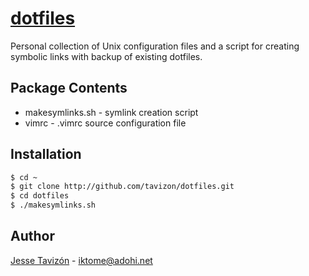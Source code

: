 [dotfiles](http://www.github.com/tavizon/dotfiles)
==================================================
Personal collection of Unix configuration files and a script for creating symbolic links with backup of existing dotfiles.

Package Contents
----------------
* makesymlinks.sh - symlink creation script
* vimrc - .vimrc source configuration file

Installation
------------
```bash
$ cd ~
$ git clone http://github.com/tavizon/dotfiles.git
$ cd dotfiles
$ ./makesymlinks.sh
```

Author
------
[Jesse Taviz&#243;n](http://github.com/tavizon) - <iktome@adohi.net>
